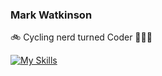 ### Mark Watkinson

🚲 Cycling nerd turned Coder 👨🏻‍💻


[![My Skills](https://skillicons.dev/icons?i=ruby,rails,js,html,css,postgres,figma)](https://skillicons.dev)
